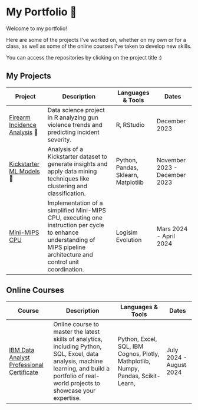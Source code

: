 # My Portfolio 🚀

Welcome to my portfolio!

Here are some of the projects I've worked on, whether on my own or for a class, as well as some of the online courses I've taken to develop new skills.

You can access the repositories by clicking on the project title :)

## My Projects
| Project | Description | Languages & Tools | Dates |
|---------|-------------|-------------------|-------|
|[Firearm Incidence Analysis](https://github.com/caralifarrell/Firearm-Incidence-Analysis) 🚨|Data science project in R analyzing gun violence trends and predicting incident severity.|R, RStudio|December 2023|
|[Kickstarter ML Models](LINKKK) 🚀|Analysis of a Kickstarter dataset to generate insights and apply data mining techniques like clustering and classification.|Python, Pandas, Sklearn, Matplotlib|November 2023 - December 2023|
|[Mini-MIPS CPU](https://github.com/eloidall/undergrad_assignments/tree/main/Intro_to_Computer_Systems/final_project)|Implementation of a simplified Mini-MIPS CPU, executing one instruction per cycle to enhance understanding of MIPS pipeline architecture and control unit coordination.|Logisim Evolution|Mars 2024 - April 2024|


## Online Courses
| Course | Description | Languages & Tools | Dates |
|--------|-------------|-------------------|-------|
|[IBM Data Analyst Professional Certificate](https://github.com/eloidall/Coursera/tree/main/IBM_Data_Analyst_Certificate)|Online course to master the latest skills of analytics, including Python, SQL, Excel, data analysis, machine learning, and build a portfolio of real-world projects to showcase your expertise.|Python, Excel, SQL, IBM Cognos, Plotly, Mathplotlib, Numpy, Pandas, Scikit-Learn, |July 2024 - August 2024|